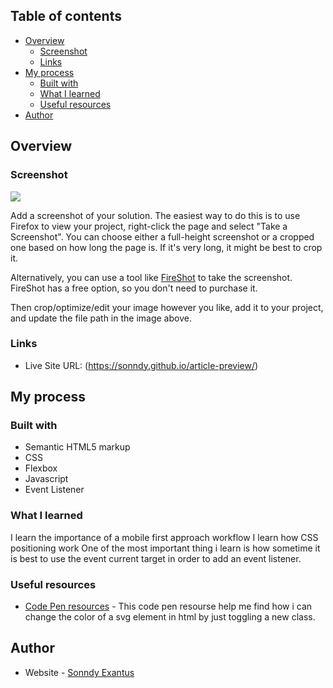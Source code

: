 ## Table of contents

- [Overview](#overview)
  - [Screenshot](#screenshot)
  - [Links](#links)
- [My process](#my-process)
  - [Built with](#built-with)
  - [What I learned](#what-i-learned)
  - [Useful resources](#useful-resources)
- [Author](#author)



## Overview

### Screenshot

![](./screenshot.jpg)

Add a screenshot of your solution. The easiest way to do this is to use Firefox to view your project, right-click the page and select "Take a Screenshot". You can choose either a full-height screenshot or a cropped one based on how long the page is. If it's very long, it might be best to crop it.

Alternatively, you can use a tool like [FireShot](https://getfireshot.com/) to take the screenshot. FireShot has a free option, so you don't need to purchase it. 

Then crop/optimize/edit your image however you like, add it to your project, and update the file path in the image above.

### Links

- Live Site URL: (https://sonndy.github.io/article-preview/)

## My process

### Built with

- Semantic HTML5 markup
- CSS
- Flexbox
- Javascript
- Event Listener


### What I learned

I learn the importance of a mobile first approach workflow
I learn how CSS positioning work
One of the most important thing i learn is how sometime it is best to use the event current target in order to add an event listener.



### Useful resources

- [Code Pen resources](https://codepen.io/sosuke/pen/Pjoqqp) - This code pen resourse help me find how i can change the color of a svg element in html by just toggling a new class.


## Author

- Website - [Sonndy Exantus](https://sonndy.github.io/article-preview/)

